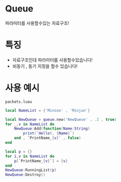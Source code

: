 # Queue
파라미터를 사용할수있는 자료구조!

# 특징
- 자료구조인대 파라미터를 사용할수있습니다!
- 비동기 , 동기 지정을 할수 있습니다!

# 사용 예시
`packets.luau`
```lua
local NameList = {'Minsoo' , 'Minjun'}

local NewQueue = queue.new('NewQueue' , .2 , true)
for _,v in NameList do
    NewQueue:Add(function(Name:String)
        print(`Hello!, {Name}`)
    end , `PrintName_{v}` , false)
end

local p = {}
for i,v in NameList do
    p[`PrintName_{v}`] = {v}
end
NewQueue:RunningList(p)
NewQueue:Destroy()
```
